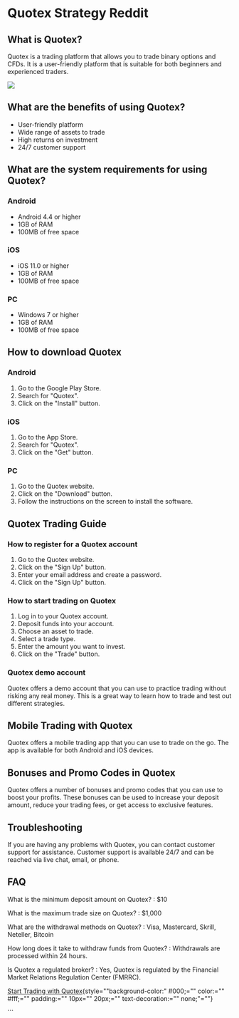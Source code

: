 # Quotex Strategy Reddit

## What is Quotex?

Quotex is a trading platform that allows you to trade binary options and
CFDs. It is a user-friendly platform that is suitable for both beginners
and experienced traders.

[![](https://static.quotex.io/files/4_en/300_250.jpg)](https://traff.sbs/brokerqxlid)

## What are the benefits of using Quotex?

-   User-friendly platform
-   Wide range of assets to trade
-   High returns on investment
-   24/7 customer support

## What are the system requirements for using Quotex?

### Android

-   Android 4.4 or higher
-   1GB of RAM
-   100MB of free space

### iOS

-   iOS 11.0 or higher
-   1GB of RAM
-   100MB of free space

### PC

-   Windows 7 or higher
-   1GB of RAM
-   100MB of free space

## How to download Quotex

### Android

1.  Go to the Google Play Store.
2.  Search for "Quotex".
3.  Click on the "Install" button.

### iOS

1.  Go to the App Store.
2.  Search for "Quotex".
3.  Click on the "Get" button.

### PC

1.  Go to the Quotex website.
2.  Click on the "Download" button.
3.  Follow the instructions on the screen to install the software.

## Quotex Trading Guide

### How to register for a Quotex account

1.  Go to the Quotex website.
2.  Click on the "Sign Up" button.
3.  Enter your email address and create a password.
4.  Click on the "Sign Up" button.

### How to start trading on Quotex

1.  Log in to your Quotex account.
2.  Deposit funds into your account.
3.  Choose an asset to trade.
4.  Select a trade type.
5.  Enter the amount you want to invest.
6.  Click on the "Trade" button.

### Quotex demo account

Quotex offers a demo account that you can use to practice trading
without risking any real money. This is a great way to learn how to
trade and test out different strategies.

## Mobile Trading with Quotex

Quotex offers a mobile trading app that you can use to trade on the go.
The app is available for both Android and iOS devices.

## Bonuses and Promo Codes in Quotex

Quotex offers a number of bonuses and promo codes that you can use to
boost your profits. These bonuses can be used to increase your deposit
amount, reduce your trading fees, or get access to exclusive features.

## Troubleshooting

If you are having any problems with Quotex, you can contact customer
support for assistance. Customer support is available 24/7 and can be
reached via live chat, email, or phone.

## FAQ

What is the minimum deposit amount on Quotex?
:   \$10

What is the maximum trade size on Quotex?
:   \$1,000

What are the withdrawal methods on Quotex?
:   Visa, Mastercard, Skrill, Neteller, Bitcoin

How long does it take to withdraw funds from Quotex?
:   Withdrawals are processed within 24 hours.

Is Quotex a regulated broker?
:   Yes, Quotex is regulated by the Financial Market Relations
    Regulation Center (FMRRC).

[Start Trading with
Quotex](\%22https://traff.sbs/brokerqxlid\%22){style=""background-color:"
#000;="" color:="" #fff;="" padding:="" 10px="" 20px;=""
text-decoration:="" none;"=""}

\`\`\`

